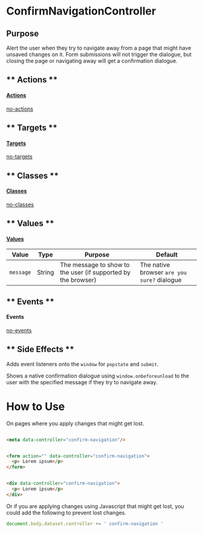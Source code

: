 # ConfirmNavigationController

## Purpose

Alert the user when they try to navigate away from a page that might have unsaved changes on it. Form submissions will not trigger the dialogue, but closing the page or navigating away will get a confirmation dialogue.

<!-- tabs:start -->

## ** Actions **

#### [Actions](https://stimulus.hotwire.dev/reference/actions)

[no-actions](../_partials/no-actions.md ':include')

## ** Targets **

#### [Targets](https://stimulus.hotwire.dev/reference/targets)

[no-targets](../_partials/no-targets.md ':include')

## ** Classes **

#### [Classes](https://stimulus.hotwire.dev/reference/classes)

[no-classes](../_partials/no-classes.md ':include')

## ** Values **

#### [Values](https://stimulus.hotwire.dev/reference/values)

| Value | Type | Purpose | Default |
| --- | --- | --- | --- |
| `message` | String | The message to show to the user (if supported by the browser) | The native browser `are you sure?` dialogue |

## ** Events **

#### Events

[no-events](../_partials/no-events.md ':include')

## ** Side Effects **

Adds event listeners onto the `window` for `popstate` and `submit`.

Shows a native confirmation dialogue using `window.onbeforeunload` to the user with the specified message if they try to navigate away.

<!-- tabs:end -->

# How to Use

On pages where you apply changes that might get lost.

```html

<meta data-controller="confirm-navigation"/> 
```

```html

<form action="" data-controller="confirm-navigation">
  <p> Lorem ipsum</p>
</form> 
```

```html

<div data-controller="confirm-navigation">
  <p> Lorem ipsum</p>
</div>  
```

Or if you are applying changes using Javascript that might get lost, you could add the following to prevent lost changes.

```javascript
document.body.dataset.controller += ' confirm-navigation '
```
